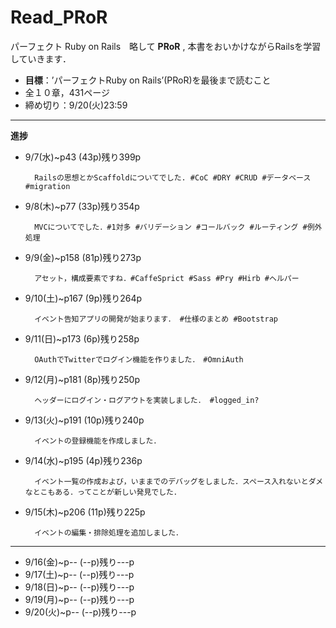 # Read_PRoR

パーフェクト Ruby on Rails　略して **PRoR** ,
本書をおいかけながらRailsを学習していきます．

* **目標**：’パーフェクトRuby on Rails’(PRoR)を最後まで読むこと
* 全１０章，431ページ
* 締め切り：9/20(火)23:59

***

**進捗**

* 9/7(水)~p43 (43p)残り399p    

        Railsの思想とかScaffoldについてでした. #CoC #DRY #CRUD #データベース #migration

* 9/8(木)~p77 (33p)残り354p    

        MVCについてでした．#1対多 #バリデーション #コールバック #ルーティング #例外処理

* 9/9(金)~p158 (81p)残り273p   

        アセット，構成要素ですね．#CaffeSprict #Sass #Pry #Hirb #ヘルパー

* 9/10(土)~p167 (9p)残り264p

        イベント告知アプリの開発が始まります． #仕様のまとめ #Bootstrap

* 9/11(日)~p173 (6p)残り258p

        OAuthでTwitterでログイン機能を作りました．　#OmniAuth

* 9/12(月)~p181 (8p)残り250p

        ヘッダーにログイン・ログアウトを実装しました． #logged_in?

* 9/13(火)~p191 (10p)残り240p

        イベントの登録機能を作成しました．

* 9/14(水)~p195 (4p)残り236p

        イベント一覧の作成および，いままでのデバッグをしました．スペース入れないとダメなとこもある．ってことが新しい発見でした．

* 9/15(木)~p206 (11p)残り225p

        イベントの編集・排除処理を追加しました．

***


* 9/16(金)~p-- (--p)残り---p
* 9/17(土)~p-- (--p)残り---p
* 9/18(日)~p-- (--p)残り---p
* 9/19(月)~p-- (--p)残り---p
* 9/20(火)~p-- (--p)残り---p
